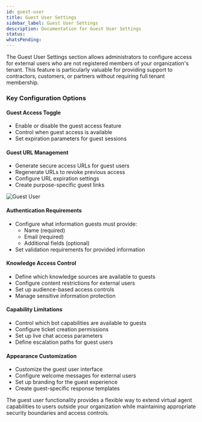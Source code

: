 ```yaml
---
id: guest-user
title: Guest User Settings
sidebar_label: Guest User Settings
description: Documentation for Guest User Settings
status: 
whatsPending: 
---
```


The Guest User Settings section allows administrators to configure access for external users who are not registered members of your organization's tenant. This feature is particularly valuable for providing support to contractors, customers, or partners without requiring full tenant membership.

### Key Configuration Options

#### Guest Access Toggle
- Enable or disable the guest access feature
- Control when guest access is available
- Set expiration parameters for guest sessions

#### Guest URL Management
- Generate secure access URLs for guest users
- Regenerate URLs to revoke previous access
- Configure URL expiration settings
- Create purpose-specific guest links


![Guest User](/img/administration/guest_user.png)

#### Authentication Requirements
- Configure what information guests must provide:
  - Name (required)
  - Email (required)
  - Additional fields (optional)
- Set validation requirements for provided information

#### Knowledge Access Control
- Define which knowledge sources are available to guests
- Configure content restrictions for external users
- Set up audience-based access controls
- Manage sensitive information protection

#### Capability Limitations
- Control which bot capabilities are available to guests
- Configure ticket creation permissions
- Set up live chat access parameters
- Define escalation paths for guest users

#### Appearance Customization
- Customize the guest user interface
- Configure welcome messages for external users
- Set up branding for the guest experience
- Create guest-specific response templates

The guest user functionality provides a flexible way to extend virtual agent capabilities to users outside your organization while maintaining appropriate security boundaries and access controls.